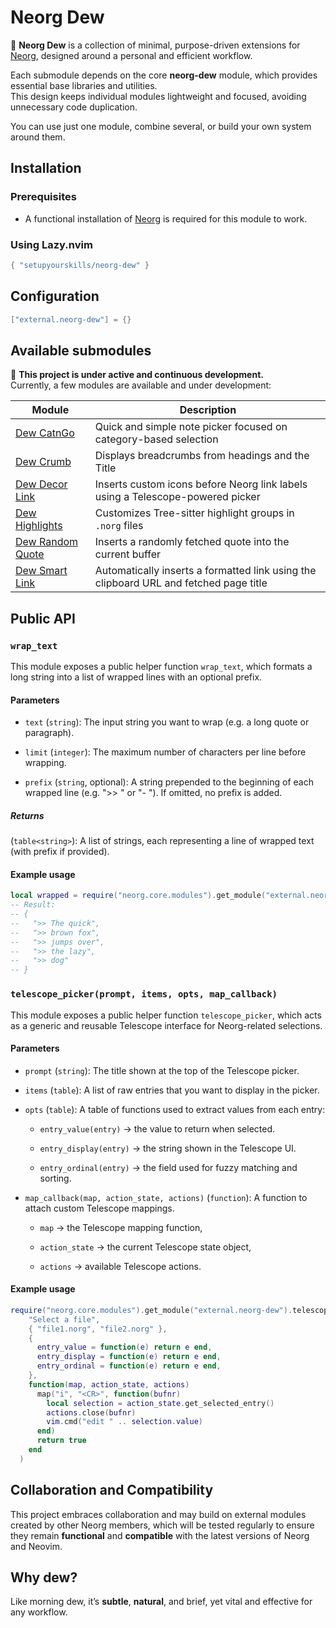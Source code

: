 # Neorg Dew

🌿 **Neorg Dew** is a collection of minimal, purpose-driven extensions for [Neorg](https://github.com/nvim-neorg/neorg), designed around a personal and efficient workflow.

Each submodule depends on the core **neorg-dew** module, which provides essential base libraries and utilities.  
This design keeps individual modules lightweight and focused, avoiding unnecessary code duplication.

You can use just one module, combine several, or build your own system around them.

## Installation

### Prerequisites

- A functional installation of [Neorg](https://github.com/nvim-neorg/neorg) is required for this module to work.

### Using Lazy.nvim

```lua
{ "setupyourskills/neorg-dew" }
```

## Configuration

```lua
["external.neorg-dew"] = {}
```

## Available submodules

🚧 **This project is under active and continuous development.**  
Currently, a few modules are available and under development:

| Module            | Description                                                                           |
|-------------------|---------------------------------------------------------------------------------------|
| [Dew CatnGo](https://github.com/setupyourskills/dew-catngo)        | Quick and simple note picker focused on category-based selection                      |
| [Dew Crumb](https://github.com/setupyourskills/dew-crumb)         | Displays breadcrumbs from headings and the Title                                      |
| [Dew Decor Link](https://github.com/setupyourskills/dew-decorlink)    | Inserts custom icons before Neorg link labels using a Telescope-powered picker        |
| [Dew Highlights](https://github.com/setupyourskills/dew-highlights)    | Customizes Tree-sitter highlight groups in `.norg` files                                |
| [Dew Random Quote](https://github.com/setupyourskills/dew-randomquote)  | Inserts a randomly fetched quote into the current buffer                              |
| [Dew Smart Link](https://github.com/setupyourskills/dew-smartlink)    | Automatically inserts a formatted link using the clipboard URL and fetched page title |

## Public API

### `wrap_text`

This module exposes a public helper function `wrap_text`, which formats a long string into a list of wrapped lines with an optional prefix.

#### Parameters

- `text` (`string`): The input string you want to wrap (e.g. a long quote or paragraph).

- `limit` (`integer`): The maximum number of characters per line before wrapping.

- `prefix` (`string`, optional): A string prepended to the beginning of each wrapped line (e.g. ">> " or "- "). If omitted, no prefix is added.

##### Returns

(`table<string>`): A list of strings, each representing a line of wrapped text (with prefix if provided).

#### Example usage

```lua
local wrapped = require("neorg.core.modules").get_module("external.neorg-dew").wrap_text("The quick brown fox jumps over the lazy dog", 10, ">> ")
-- Result:
-- {
--   ">> The quick",
--   ">> brown fox",
--   ">> jumps over",
--   ">> the lazy",
--   ">> dog"
-- }
```

### `telescope_picker(prompt, items, opts, map_callback)`

This module exposes a public helper function `telescope_picker`, which acts as a generic and reusable Telescope interface for Neorg-related selections.

#### Parameters

- `prompt` (`string`): The title shown at the top of the Telescope picker.

- `items` (`table`): A list of raw entries that you want to display in the picker.

- `opts` (`table`): A table of functions used to extract values from each entry:

    - `entry_value(entry)` → the value to return when selected.

    - `entry_display(entry)` → the string shown in the Telescope UI.

    - `entry_ordinal(entry)` → the field used for fuzzy matching and sorting.

- `map_callback(map, action_state, actions)` (`function`): A function to attach custom Telescope mappings.

    - `map` → the Telescope mapping function,

    - `action_state` → the current Telescope state object,

    - `actions` → available Telescope actions.

#### Example usage

```lua
require("neorg.core.modules").get_module("external.neorg-dew").telescope_picker(
    "Select a file",
    { "file1.norg", "file2.norg" },
    {
      entry_value = function(e) return e end,
      entry_display = function(e) return e end,
      entry_ordinal = function(e) return e end,
    },
    function(map, action_state, actions)
      map("i", "<CR>", function(bufnr)
        local selection = action_state.get_selected_entry()
        actions.close(bufnr)
        vim.cmd("edit " .. selection.value)
      end)
      return true
    end
  )
```

## Collaboration and Compatibility

This project embraces collaboration and may build on external modules created by other Neorg members, which will be tested regularly to ensure they remain **functional** and **compatible** with the latest versions of Neorg and Neovim.  

## Why **dew**?

Like morning dew, it’s **subtle**, **natural**, and brief, yet vital and effective for any workflow.
